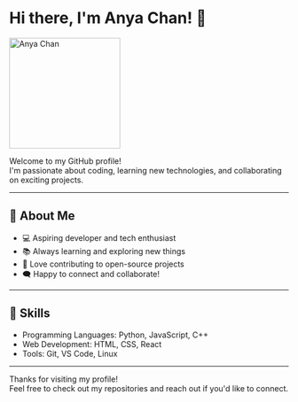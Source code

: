 # Hi there, I'm Anya Chan! 👋

<a href="https://imgbb.com/"><img src="https://i.ibb.co/5hY088Qk/images-12.jpg" alt="Anya Chan" width="200" /></a>

Welcome to my GitHub profile!  
I'm passionate about coding, learning new technologies, and collaborating on exciting projects.

---

## 🌱 About Me

- 💻 Aspiring developer and tech enthusiast
- 📚 Always learning and exploring new things
- 🤝 Love contributing to open-source projects
- 🗨️ Happy to connect and collaborate!

---

## 🚀 Skills

- Programming Languages: Python, JavaScript, C++
- Web Development: HTML, CSS, React
- Tools: Git, VS Code, Linux

---



Thanks for visiting my profile!  
Feel free to check out my repositories and reach out if you'd like to connect.

